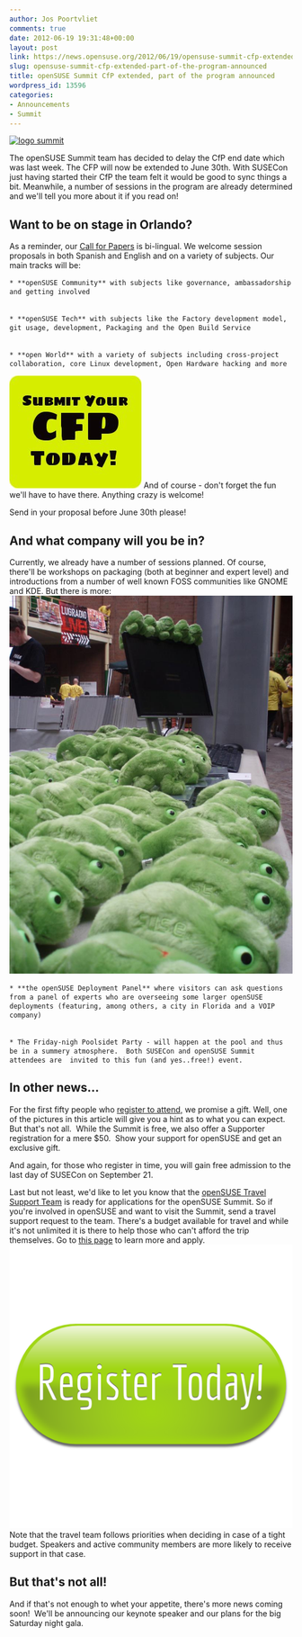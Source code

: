 ```yaml
---
author: Jos Poortvliet
comments: true
date: 2012-06-19 19:31:48+00:00
layout: post
link: https://news.opensuse.org/2012/06/19/opensuse-summit-cfp-extended-part-of-the-program-announced/
slug: opensuse-summit-cfp-extended-part-of-the-program-announced
title: openSUSE Summit CfP extended, part of the program announced
wordpress_id: 13596
categories:
- Announcements
- Summit
---
```


[![logo summit](/wp-content/uploads/2012/06/logo.png)](http://summit.opensuse.org)

The openSUSE Summit team has decided to delay the CfP end date which was last week. The CFP will now be extended to June 30th. With SUSECon just having started their CfP the team felt it would be good to sync things a bit. Meanwhile, a number of sessions in the program are already determined and we'll tell you more about it if you read on! <!-- more -->


## Want to be on stage in Orlando?


As a reminder, our [Call for Papers](http://summit.opensuse.org/Call-for-papers/) is bi-lingual. We welcome session proposals in both Spanish and English and on a variety of subjects. Our main tracks will be:




	
    * **openSUSE Community** with subjects like governance, ambassadorship and getting involved

	
    * **openSUSE Tech** with subjects like the Factory development model, git usage, development, Packaging and the Open Build Service

	
    * **open World** with a variety of subjects including cross-project collaboration, core Linux development, Open Hardware hacking and more



[![Click to submit your paper!](/wp-content/uploads/2012/06/cfpbutton.jpg)](http://conference.opensuse.org/indico//confLogin.py?returnURL=http%3A%2F%2Fconference.opensuse.org%2Findico%2F%2FabstractSubmission.py%3FconfId%3D3&confId=3#interest)
And of course - don't forget the fun we'll have to have there. Anything crazy is welcome!

Send in your proposal before June 30th please!


## And what company will you be in?


Currently, we already have a number of sessions planned. Of course, there'll be workshops on packaging (both at beginner and expert level) and introductions from a number of well known FOSS communities like GNOME and KDE. But there is more:![Thundering herd of...](/wp-content/uploads/2012/06/geekos.jpg)




	
    * **the openSUSE Deployment Panel** where visitors can ask questions from a panel of experts who are overseeing some larger openSUSE deployments (featuring, among others, a city in Florida and a VOIP company)

	
    * The Friday-nigh Poolsidet Party - will happen at the pool and thus be in a summery atmosphere.  Both SUSECon and openSUSE Summit attendees are  invited to this fun (and yes..free!) event.





## In other news...


For the first fifty people who [register to attend,](http://summit.opensuse.org/Register/) we promise a gift. Well, one of the pictures in this article will give you a hint as to what you can expect.   But that's not all.  While the Summit is free, we also offer a Supporter registration for a mere $50.  Show your support for openSUSE and get an exclusive gift.

And again, for those who register in time, you will gain free admission to the last day of SUSECon on September 21.

Last but not least, we'd like to let you know that the [openSUSE Travel Support Team](http://en.opensuse.org/openSUSE:Travel_Support_Program) is ready for applications for the openSUSE Summit. So if you're involved in openSUSE and want to visit the Summit, send a travel support request to the team. There's a budget available for travel and while it's not unlimited it is there to help those who can't afford the trip themselves. Go to [this page](http://en.opensuse.org/openSUSE:Travel_Support_Program) to learn more and apply.
[![RegisterToday](/wp-content/uploads/2012/06/RegisterToday.png)](http://summit.opensuse.org/Register/)
Note that the travel team follows priorities when deciding in case of a tight budget. Speakers and active community members are more likely to receive support in that case.


## But that's not all!


And if that's not enough to whet your appetite, there's more news coming soon!  We'll be announcing our keynote speaker and our plans for the big Saturday night gala.
